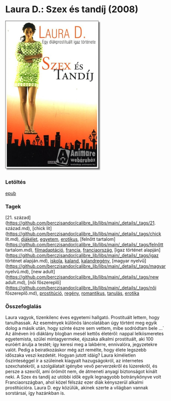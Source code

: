 # <a name="id_904">Laura D.: Szex és tandíj (2008)</a>
<img src="https://github.com/BercziSandor/calibre_lib/raw/main/libs/main/Laura%20D_/Szex%20es%20tandij%20%28904%29/cover.jpg" alt="cover" width="300"/>

### Letöltés
[epub](https://github.com/BercziSandor/calibre_lib/raw/main/libs/main/Laura%20D_/Szex%20es%20tandij%20%28904%29/Szex%20es%20tandij%20-%20Laura%20D_.epub)

### Tagek
[21. század](https://github.com/berczisandor/calibre_lib/libs/main/_details/_tags/21. század.md), [chick lit](https://github.com/berczisandor/calibre_lib/libs/main/_details/_tags/chick lit.md), [diákélet](https://github.com/berczisandor/calibre_lib/libs/main/_details/_tags/diákélet.md), [egyetem](https://github.com/berczisandor/calibre_lib/libs/main/_details/_tags/egyetem.md), [erotikus](https://github.com/berczisandor/calibre_lib/libs/main/_details/_tags/erotikus.md), [felnőtt tartalom](https://github.com/berczisandor/calibre_lib/libs/main/_details/_tags/felnőtt tartalom.md), [filmadaptáció](https://github.com/berczisandor/calibre_lib/libs/main/_details/_tags/filmadaptáció.md), [francia](https://github.com/berczisandor/calibre_lib/libs/main/_details/_tags/francia.md), [franciaország](https://github.com/berczisandor/calibre_lib/libs/main/_details/_tags/franciaország.md), [igaz történet alapján](https://github.com/berczisandor/calibre_lib/libs/main/_details/_tags/igaz történet alapján.md), [iskola](https://github.com/berczisandor/calibre_lib/libs/main/_details/_tags/iskola.md), [kaland](https://github.com/berczisandor/calibre_lib/libs/main/_details/_tags/kaland.md), [kalandregény](https://github.com/berczisandor/calibre_lib/libs/main/_details/_tags/kalandregény.md), [magyar nyelvű](https://github.com/berczisandor/calibre_lib/libs/main/_details/_tags/magyar nyelvű.md), [new adult](https://github.com/berczisandor/calibre_lib/libs/main/_details/_tags/new adult.md), [női főszereplő](https://github.com/berczisandor/calibre_lib/libs/main/_details/_tags/női főszereplő.md), [prostitúció](https://github.com/berczisandor/calibre_lib/libs/main/_details/_tags/prostitúció.md), [regény](https://github.com/berczisandor/calibre_lib/libs/main/_details/_tags/regény.md), [romantikus](https://github.com/berczisandor/calibre_lib/libs/main/_details/_tags/romantikus.md), [tanulás](https://github.com/berczisandor/calibre_lib/libs/main/_details/_tags/tanulás.md), [erotika](https://github.com/berczisandor/calibre_lib/libs/main/_details/_tags/erotika.md)

### Összefoglalás
<div>
<p>Laura ​vagyok, tizenkilenc éves egyetemi hallgató. Prostituált lettem, hogy tanulhassak. Az események különös láncolatában úgy történt meg egyik dolog a másik után, hogy szinte észre sem vettem, mibe sodródtam bele …` Az álnéven író diáklány blogban mesél kettős életéről: nappal lelkiismeretes egyetemista, szülei mintagyermeke, éjszaka alkalmi prostituált, aki 100 euróért árulja a testét; így keresi meg a lakbérre, ennivalóra, jegyzetekre valót. Pedig a beiratkozáskor még azt remélte, hogy élete legszebb időszaka veszi kezdetét. Hogyan jutott idáig? Laura kíméletlen őszinteséggel ír a szüleinek kiagyalt hazugságokról, az internetes szexchatekről, a szolgálatait igénybe vevő perverzekről és lúzerekről, és persze a szexről, ami örömöt nem, de átmeneti anyagi biztonságot kínált neki. A Szex és tandíj az utóbbi idők egyik legnagyobb botránykönyve volt Franciaországban, ahol közel félszáz ezer diák kényszerül alkalmi prostitúcióra. Laura D. egy közülük, akinek szerte a világban vannak sorstársai, így hazánkban is.</p></div>


